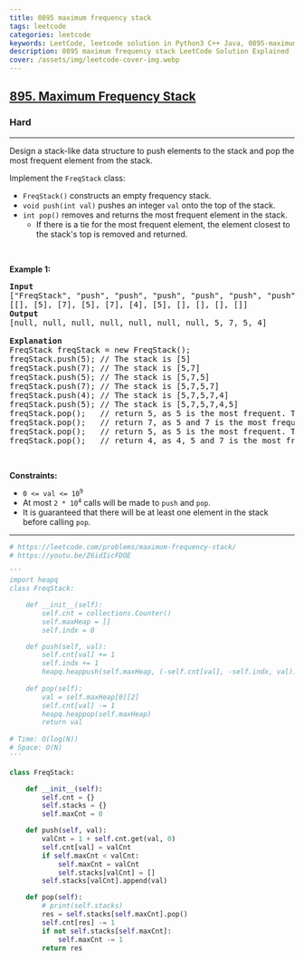 ```yaml
---
title: 0895 maximum frequency stack
tags: leetcode
categories: leetcode
keywords: LeetCode, leetcode solution in Python3 C++ Java, 0895-maximum-frequency-stack solution
description: 0895 maximum frequency stack LeetCode Solution Explained
cover: /assets/img/leetcode-cover-img.webp
---
```



<h2><a href="https://leetcode.com/problems/maximum-frequency-stack/">895. Maximum Frequency Stack</a></h2><h3>Hard</h3><hr><div><p>Design a stack-like data structure to push elements to the stack and pop the most frequent element from the stack.</p>

<p>Implement the <code>FreqStack</code> class:</p>

<ul>
	<li><code>FreqStack()</code> constructs an empty frequency stack.</li>
	<li><code>void push(int val)</code> pushes an integer <code>val</code> onto the top of the stack.</li>
	<li><code>int pop()</code> removes and returns the most frequent element in the stack.
	<ul>
		<li>If there is a tie for the most frequent element, the element closest to the stack's top is removed and returned.</li>
	</ul>
	</li>
</ul>

<p>&nbsp;</p>
<p><strong class="example">Example 1:</strong></p>

<pre><strong>Input</strong>
["FreqStack", "push", "push", "push", "push", "push", "push", "pop", "pop", "pop", "pop"]
[[], [5], [7], [5], [7], [4], [5], [], [], [], []]
<strong>Output</strong>
[null, null, null, null, null, null, null, 5, 7, 5, 4]

<strong>Explanation</strong>
FreqStack freqStack = new FreqStack();
freqStack.push(5); // The stack is [5]
freqStack.push(7); // The stack is [5,7]
freqStack.push(5); // The stack is [5,7,5]
freqStack.push(7); // The stack is [5,7,5,7]
freqStack.push(4); // The stack is [5,7,5,7,4]
freqStack.push(5); // The stack is [5,7,5,7,4,5]
freqStack.pop();   // return 5, as 5 is the most frequent. The stack becomes [5,7,5,7,4].
freqStack.pop();   // return 7, as 5 and 7 is the most frequent, but 7 is closest to the top. The stack becomes [5,7,5,4].
freqStack.pop();   // return 5, as 5 is the most frequent. The stack becomes [5,7,4].
freqStack.pop();   // return 4, as 4, 5 and 7 is the most frequent, but 4 is closest to the top. The stack becomes [5,7].
</pre>

<p>&nbsp;</p>
<p><strong>Constraints:</strong></p>

<ul>
	<li><code>0 &lt;= val &lt;= 10<sup>9</sup></code></li>
	<li>At most <code>2 * 10<sup>4</sup></code> calls will be made to <code>push</code> and <code>pop</code>.</li>
	<li>It is guaranteed that there will be at least one element in the stack before calling <code>pop</code>.</li>
</ul>
</div>

---




```python
# https://leetcode.com/problems/maximum-frequency-stack/
# https://youtu.be/Z6idIicFDOE

'''
import heapq
class FreqStack:

    def __init__(self):
        self.cnt = collections.Counter()
        self.maxHeap = []
        self.indx = 0

    def push(self, val):
        self.cnt[val] += 1
        self.indx += 1
        heapq.heappush(self.maxHeap, (-self.cnt[val], -self.indx, val))
        
    def pop(self):
        val = self.maxHeap[0][2]
        self.cnt[val] -= 1
        heapq.heappop(self.maxHeap)
        return val
        
# Time: O(log(N))
# Space: O(N)
'''

class FreqStack:

    def __init__(self):
        self.cnt = {}
        self.stacks = {}
        self.maxCnt = 0

    def push(self, val):
        valCnt = 1 + self.cnt.get(val, 0)
        self.cnt[val] = valCnt
        if self.maxCnt < valCnt:
            self.maxCnt = valCnt
            self.stacks[valCnt] = []
        self.stacks[valCnt].append(val)

    def pop(self):
        # print(self.stacks)
        res = self.stacks[self.maxCnt].pop()
        self.cnt[res] -= 1
        if not self.stacks[self.maxCnt]: 
            self.maxCnt -= 1
        return res
```
